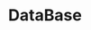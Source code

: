 ---
layout: grid
type: tag
title: DataBase
slug: database
category: development
sidebar: true
order: 4
description: >
   get to know the database
---